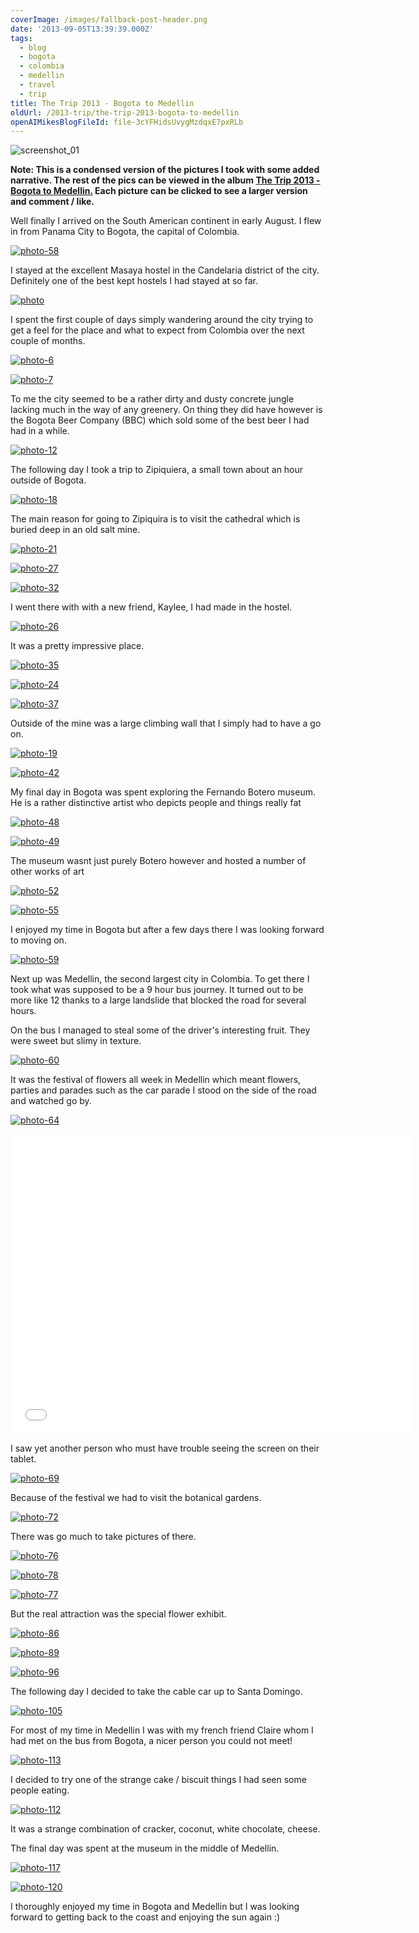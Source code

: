```yaml
---
coverImage: /images/fallback-post-header.png
date: '2013-09-05T13:39:39.000Z'
tags:
  - blog
  - bogota
  - colombia
  - medellin
  - travel
  - trip
title: The Trip 2013 - Bogota to Medellin
oldUrl: /2013-trip/the-trip-2013-bogota-to-medellin
openAIMikesBlogFileId: file-3cYFHidsUvygMzdqxE7pxRLb
---
```


![screenshot_01](/wp-content/uploads/2013/09/screenshot_01.png)

**Note: This is a condensed version of the pictures I took with some added narrative. The rest of the pics can be viewed in the album [The Trip 2013 - Bogota to Medellin.](https://www.facebook.com/media/set/?set=a.10151848321426031.1073741845.593661030&type=1&l=a4cfae066c) Each picture can be clicked to see a larger version and comment / like.**

<!-- more -->

Well finally I arrived on the South American continent in early August. I flew in from Panama City to Bogota, the capital of Colombia.

[![photo-58](/wp-content/uploads/2013/09/photo-58.jpg)](https://www.facebook.com/photo.php?fbid=10151848384141031&set=a.10151848321426031.1073741845.593661030&type=3&theater)

I stayed at the excellent Masaya hostel in the Candelaria district of the city. Definitely one of the best kept hostels I had stayed at so far.

[![photo](/wp-content/uploads/2013/09/photo.jpg)](https://www.facebook.com/photo.php?fbid=10151848323706031&set=a.10151848321426031.1073741845.593661030&type=3&theater)

I spent the first couple of days simply wandering around the city trying to get a feel for the place and what to expect from Colombia over the next couple of months.

[![photo-6](/wp-content/uploads/2013/09/photo-6.jpg)](https://www.facebook.com/photo.php?fbid=10151848329676031&set=a.10151848321426031.1073741845.593661030&type=3&theater)

[![photo-7](/wp-content/uploads/2013/09/photo-7.jpg)](https://www.facebook.com/photo.php?fbid=10151848330381031&set=a.10151848321426031.1073741845.593661030&type=3&theater)

To me the city seemed to be a rather dirty and dusty concrete jungle lacking much in the way of any greenery. On thing they did have however is the Bogota Beer Company (BBC) which sold some of the best beer I had had in a while.

[![photo-12](/wp-content/uploads/2013/09/photo-12.jpg)](https://www.facebook.com/photo.php?fbid=10151848342421031&set=a.10151848321426031.1073741845.593661030&type=3&theater)

The following day I took a trip to Zipiquiera, a small town about an hour outside of Bogota.

[![photo-18](/wp-content/uploads/2013/09/photo-18.jpg)](https://www.facebook.com/photo.php?fbid=10151848344486031&set=a.10151848321426031.1073741845.593661030&type=3&theater)

The main reason for going to Zipiquira is to visit the cathedral which is buried deep in an old salt mine.

[![photo-21](/wp-content/uploads/2013/09/photo-21.jpg)](https://www.facebook.com/photo.php?fbid=10151848348161031&set=a.10151848321426031.1073741845.593661030&type=3&theater)

[![photo-27](/wp-content/uploads/2013/09/photo-27.jpg)](https://www.facebook.com/photo.php?fbid=10151848353396031&set=a.10151848321426031.1073741845.593661030&type=3&theater)

[![photo-32](/wp-content/uploads/2013/09/photo-32.jpg)](https://www.facebook.com/photo.php?fbid=10151848358846031&set=a.10151848321426031.1073741845.593661030&type=3&theater)

I went there with with a new friend, Kaylee, I had made in the hostel.

[![photo-26](/wp-content/uploads/2013/09/photo-26.jpg)](https://www.facebook.com/photo.php?fbid=10151848352556031&set=a.10151848321426031.1073741845.593661030&type=3&theater)

It was a pretty impressive place.

[![photo-35](/wp-content/uploads/2013/09/photo-35.jpg)](https://www.facebook.com/photo.php?fbid=10151848360591031&set=a.10151848321426031.1073741845.593661030&type=3&theater)

[![photo-24](/wp-content/uploads/2013/09/photo-24.jpg)](https://www.facebook.com/photo.php?fbid=10151848350186031&set=a.10151848321426031.1073741845.593661030&type=3&theater)

[![photo-37](/wp-content/uploads/2013/09/photo-37.jpg)](https://www.facebook.com/photo.php?fbid=10151848361061031&set=a.10151848321426031.1073741845.593661030&type=3&theater)

Outside of the mine was a large climbing wall that I simply had to have a go on.

[![photo-19](/wp-content/uploads/2013/09/photo-19.jpg)](https://www.facebook.com/photo.php?fbid=10151848346956031&set=a.10151848321426031.1073741845.593661030&type=3&theater)

[![photo-42](/wp-content/uploads/2013/09/photo-42.jpg)](https://www.facebook.com/photo.php?fbid=10151848365476031&set=a.10151848321426031.1073741845.593661030&type=3&theater)

My final day in Bogota was spent exploring the Fernando Botero museum. He is a rather distinctive artist who depicts people and things really fat

[![photo-48](/wp-content/uploads/2013/09/photo-48.jpg)](https://www.facebook.com/photo.php?fbid=10151848373936031&set=a.10151848321426031.1073741845.593661030&type=3&theater)

[![photo-49](/wp-content/uploads/2013/09/photo-49.jpg)](https://www.facebook.com/photo.php?fbid=10151848374246031&set=a.10151848321426031.1073741845.593661030&type=3&theater)

The museum wasnt just purely Botero however and hosted a number of other works of art

[![photo-52](/wp-content/uploads/2013/09/photo-52.jpg)](https://www.facebook.com/photo.php?fbid=10151848376331031&set=a.10151848321426031.1073741845.593661030&type=3&theater)

[![photo-55](/wp-content/uploads/2013/09/photo-55.jpg)](https://www.facebook.com/photo.php?fbid=10151848381611031&set=a.10151848321426031.1073741845.593661030&type=3&theater)

I enjoyed my time in Bogota but after a few days there I was looking forward to moving on.

[![photo-59](/wp-content/uploads/2013/09/photo-59.jpg)](https://www.facebook.com/photo.php?fbid=10151848389861031&set=a.10151848321426031.1073741845.593661030&type=3&theater)

Next up was Medellin, the second largest city in Colombia. To get there I took what was supposed to be a 9 hour bus journey. It turned out to be more like 12 thanks to a large landslide that blocked the road for several hours.

On the bus I managed to steal some of the driver's interesting fruit. They were sweet but slimy in texture.

[![photo-60](/wp-content/uploads/2013/09/photo-60.jpg)](https://www.facebook.com/photo.php?fbid=10151848391891031&set=a.10151848321426031.1073741845.593661030&type=3&theater)

It was the festival of flowers all week in Medellin which meant flowers, parties and parades such as the car parade I stood on the side of the road and watched go by.

[![photo-64](/wp-content/uploads/2013/09/photo-64.jpg)](https://www.facebook.com/photo.php?fbid=10151848409546031&set=a.10151848321426031.1073741845.593661030&type=3&theater)

<iframe width="640" height="480" src="//www.youtube.com/embed/H9UbJuxI6NU" frameborder="0" allowfullscreen></iframe>

I saw yet another person who must have trouble seeing the screen on their tablet.

[![photo-69](/wp-content/uploads/2013/09/photo-69.jpg)](https://www.facebook.com/photo.php?fbid=10151848412291031&set=a.10151848321426031.1073741845.593661030&type=3&theater)

Because of the festival we had to visit the botanical gardens.

[![photo-72](/wp-content/uploads/2013/09/photo-72.jpg)](https://www.facebook.com/photo.php?fbid=10151848779471031&set=a.10151848321426031.1073741845.593661030&type=3&theater)

There was go much to take pictures of there.

[![photo-76](/wp-content/uploads/2013/09/photo-76.jpg)](https://www.facebook.com/photo.php?fbid=10151848424721031&set=a.10151848321426031.1073741845.593661030&type=3&theater)

[![photo-78](/wp-content/uploads/2013/09/photo-78.jpg)](https://www.facebook.com/photo.php?fbid=10151848424666031&set=a.10151848321426031.1073741845.593661030&type=3&theater)

[![photo-77](/wp-content/uploads/2013/09/photo-77.jpg)](https://www.facebook.com/photo.php?fbid=10151848424811031&set=a.10151848321426031.1073741845.593661030&type=3&theater)

But the real attraction was the special flower exhibit.

[![photo-86](/wp-content/uploads/2013/09/photo-86.jpg)](https://www.facebook.com/photo.php?fbid=10151848451016031&set=a.10151848321426031.1073741845.593661030&type=3&theater)

[![photo-89](/wp-content/uploads/2013/09/photo-89.jpg)](https://www.facebook.com/photo.php?fbid=10151848457501031&set=a.10151848321426031.1073741845.593661030&type=3&theater)

[![photo-96](/wp-content/uploads/2013/09/photo-96.jpg)](https://www.facebook.com/photo.php?fbid=10151848464706031&set=a.10151848321426031.1073741845.593661030&type=3&theater)

The following day I decided to take the cable car up to Santa Domingo.

[![photo-105](/wp-content/uploads/2013/09/photo-105.jpg)](https://www.facebook.com/photo.php?fbid=10151848475741031&set=a.10151848321426031.1073741845.593661030&type=3&theater)

For most of my time in Medellin I was with my french friend Claire whom I had met on the bus from Bogota, a nicer person you could not meet!

[![photo-113](/wp-content/uploads/2013/09/photo-113.jpg)](https://www.facebook.com/photo.php?fbid=10151848482806031&set=a.10151848321426031.1073741845.593661030&type=3&theater)

I decided to try one of the strange cake / biscuit things I had seen some people eating.

[![photo-112](/wp-content/uploads/2013/09/photo-112.jpg)](https://www.facebook.com/photo.php?fbid=10151848481446031&set=a.10151848321426031.1073741845.593661030&type=3&theater)

It was a strange combination of cracker, coconut, white chocolate, cheese.

The final day was spent at the museum in the middle of Medellin.

[![photo-117](/wp-content/uploads/2013/09/photo-117.jpg)](https://www.facebook.com/photo.php?fbid=10151848484471031&set=a.10151848321426031.1073741845.593661030&type=3&theater)

[![photo-120](/wp-content/uploads/2013/09/photo-120.jpg)](https://www.facebook.com/photo.php?fbid=10151848488361031&set=a.10151848321426031.1073741845.593661030&type=3&theater)

I thoroughly enjoyed my time in Bogota and Medellin but I was looking forward to getting back to the coast and enjoying the sun again :)
